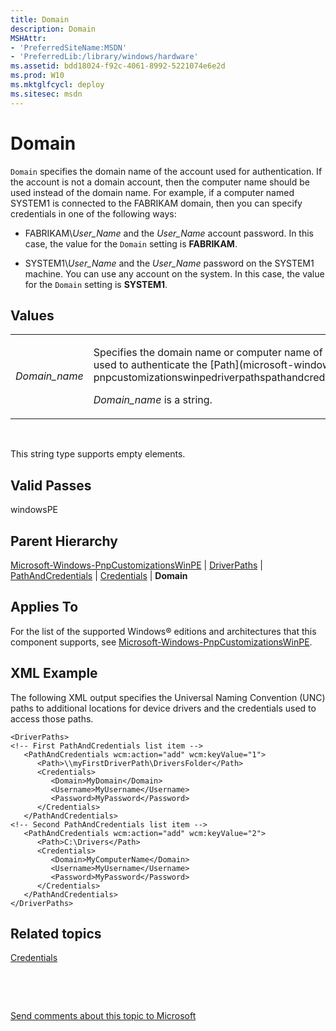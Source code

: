 ```yaml
---
title: Domain
description: Domain
MSHAttr:
- 'PreferredSiteName:MSDN'
- 'PreferredLib:/library/windows/hardware'
ms.assetid: bdd18024-f92c-4061-8992-5221074e6e2d
ms.prod: W10
ms.mktglfcycl: deploy
ms.sitesec: msdn
---
```


# Domain


`Domain` specifies the domain name of the account used for authentication. If the account is not a domain account, then the computer name should be used instead of the domain name. For example, if a computer named SYSTEM1 is connected to the FABRIKAM domain, then you can specify credentials in one of the following ways:

-   FABRIKAM\\*User\_Name* and the *User\_Name* account password. In this case, the value for the `Domain` setting is **FABRIKAM**.

-   SYSTEM1\\*User\_Name* and the *User\_Name* password on the SYSTEM1 machine. You can use any account on the system. In this case, the value for the `Domain` setting is **SYSTEM1**.

## Values


<table>
<colgroup>
<col width="50%" />
<col width="50%" />
</colgroup>
<tbody>
<tr class="odd">
<td><p><em>Domain_name</em></p></td>
<td><p>Specifies the domain name or computer name of the account used to authenticate the [Path](microsoft-windows-pnpcustomizationswinpedriverpathspathandcredentialspath.md).</p>
<p><em>Domain_name</em> is a string.</p></td>
</tr>
</tbody>
</table>

 

This string type supports empty elements.

## Valid Passes


windowsPE

## Parent Hierarchy


[Microsoft-Windows-PnpCustomizationsWinPE](microsoft-windows-pnpcustomizationswinpe.md) | [DriverPaths](microsoft-windows-pnpcustomizationswinpedriverpaths.md) | [PathAndCredentials](microsoft-windows-pnpcustomizationswinpedriverpathspathandcredentials.md) | [Credentials](microsoft-windows-pnpcustomizationswinpedriverpathspathandcredentialscredentials.md) | **Domain**

## Applies To


For the list of the supported Windows® editions and architectures that this component supports, see [Microsoft-Windows-PnpCustomizationsWinPE](microsoft-windows-pnpcustomizationswinpe-win7-microsoft-windows-pnpcustomizationswinpe.md).

## XML Example


The following XML output specifies the Universal Naming Convention (UNC) paths to additional locations for device drivers and the credentials used to access those paths.

``` syntax
<DriverPaths>
<!-- First PathAndCredentials list item -->
   <PathAndCredentials wcm:action="add" wcm:keyValue="1">
      <Path>\\myFirstDriverPath\DriversFolder</Path>
      <Credentials>
         <Domain>MyDomain</Domain>
         <Username>MyUsername</Username>
         <Password>MyPassword</Password>
      </Credentials>
   </PathAndCredentials>
<!-- Second PathAndCredentials list item -->
   <PathAndCredentials wcm:action="add" wcm:keyValue="2">
      <Path>C:\Drivers</Path>
      <Credentials>
         <Domain>MyComputerName</Domain>
         <Username>MyUsername</Username>
         <Password>MyPassword</Password>
      </Credentials>
   </PathAndCredentials>
</DriverPaths>
```

## Related topics


[Credentials](microsoft-windows-pnpcustomizationswinpedriverpathspathandcredentialscredentials.md)

 

 

[Send comments about this topic to Microsoft](mailto:wsddocfb@microsoft.com?subject=Documentation%20feedback%20%5Bp_unattend\p_unattend%5D:%20Domain%20%20RELEASE:%20%2810/3/2016%29&body=%0A%0APRIVACY%20STATEMENT%0A%0AWe%20use%20your%20feedback%20to%20improve%20the%20documentation.%20We%20don't%20use%20your%20email%20address%20for%20any%20other%20purpose,%20and%20we'll%20remove%20your%20email%20address%20from%20our%20system%20after%20the%20issue%20that%20you're%20reporting%20is%20fixed.%20While%20we're%20working%20to%20fix%20this%20issue,%20we%20might%20send%20you%20an%20email%20message%20to%20ask%20for%20more%20info.%20Later,%20we%20might%20also%20send%20you%20an%20email%20message%20to%20let%20you%20know%20that%20we've%20addressed%20your%20feedback.%0A%0AFor%20more%20info%20about%20Microsoft's%20privacy%20policy,%20see%20http://privacy.microsoft.com/default.aspx. "Send comments about this topic to Microsoft")





